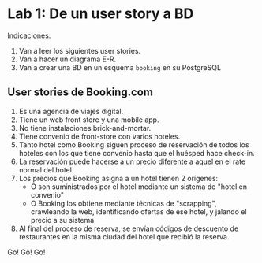 # Lab 1: De un user story a BD

Indicaciones:
1. Van a leer los siguientes user stories.
2. Van a hacer un diagrama E-R.
3. Van a crear una BD en un esquema `booking` en su PostgreSQL

## User stories de Booking.com
1. Es una agencia de viajes digital.
2. Tiene un web front store y una mobile app.
3. No tiene instalaciones brick-and-mortar.
4. Tiene convenio de front-store con varios hoteles.
5. Tanto hotel como Booking siguen proceso de reservación de todos los hoteles con los que tiene convenio hasta que el huésped hace check-in.
6. La reservación puede hacerse a un precio diferente a aquel en el rate normal del hotel.
7. Los precios que Booking asigna a un hotel tienen 2 orígenes:
    - O son suministrados por el hotel mediante un sistema de "hotel en convenio"
    - O Booking los obtiene mediante técnicas de "scrapping", crawleando la web, identificando ofertas de ese hotel, y jalando el precio a su sistema
8. Al final del proceso de reserva, se envían códigos de descuento de restaurantes en la misma ciudad del hotel que recibió la reserva.

Go! Go! Go!
